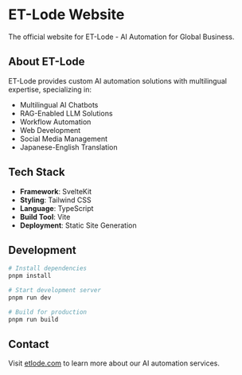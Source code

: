 # ET-Lode Website

The official website for ET-Lode - AI Automation for Global Business.

## About ET-Lode

ET-Lode provides custom AI automation solutions with multilingual expertise, specializing in:
- Multilingual AI Chatbots
- RAG-Enabled LLM Solutions  
- Workflow Automation
- Web Development
- Social Media Management
- Japanese-English Translation

## Tech Stack

- **Framework**: SvelteKit
- **Styling**: Tailwind CSS
- **Language**: TypeScript
- **Build Tool**: Vite
- **Deployment**: Static Site Generation

## Development

```bash
# Install dependencies
pnpm install

# Start development server
pnpm run dev

# Build for production
pnpm run build
```

## Contact

Visit [etlode.com](https://etlode.com) to learn more about our AI automation services.

